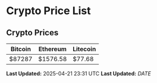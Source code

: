 # Crypto Price List

## Crypto Prices
| Bitcoin | Ethereum | Litecoin |
| ------- | -------- | -------- |
| $87287 | $1576.58 | $77.68 |
**Last Updated:** 2025-04-21 23:31 UTC
**Last Updated:** $DATE$
